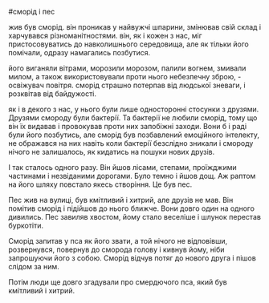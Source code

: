 #сморід і пес

жив був сморід. він проникав у найвужчі шпарини, змінював свій склад і харчувався різноманітностями. він, як і кожен з нас, міг пристосовуватись до навколишнього середовища, але як тільки його помічали, одразу намагались позбутися. 

його виганяли вітрами, морозили морозом, палили вогнем, змивали милом, а також використовували проти нього небезпечну зброю, - освіжувач повітря. сморід страшно потерпав від людської зневаги, і розквітав від байдужості. 

як і в декого з нас, у нього були лише односторонні стосунки з друзями. Друзями смороду були бактерії. Та бактерії не любили сморід, тому що він їх видавав і провокував проти них запобіжні заходи. Вони б і раді були його позбутись, але сморід був позбавлений емоційного інтелекту, не ображався на них навіть коли бактерії безслідно зникали і смороду нічого не залишалось, як кидатись на пошуки нових друзів. 

І так сталось одного разу. Він йшов лісами, степами, проїжджими частинами і незвіданими дорогами. Було темно і йшов дощ. Аж раптом на його шляху повстало якесь створіння. Це був пес. 

Пес жив на вулиці, був кмітливий і хитрий, але друзів не мав.
Він помітив сморід і підійшов до нього ближче. Вони довго один на одного дивились. Пес завиляв хвостом, йому стало веселіше і шлунок перестав буркотіти. 

Сморід запитав у пса як його звати, а той нічого не відповівши, розвернувся, повернув до сморода голову і кивнув йому, ніби запрошуючи його з собою. Сморід відчув потяг до нового друга і пішов слідом за ним.

Потім люди ще довго згадували про смердючого пса, який був кмітливий і хитрий.